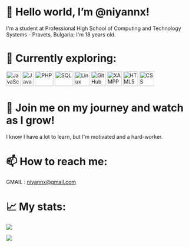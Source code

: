 # 👋 Hello world, I’m @niyannx!

I'm a student at Professional High School of Computing and Technology Systems - Pravets, Bulgaria; I'm 18 years old.

# 📙 Currently exploring:
<div class="things-im-learning-lol">
<a href="https://en.wikipedia.org/wiki/JavaScript" target=”_blank”><img src="https://user-images.githubusercontent.com/80352675/169709263-c92f5fee-90ac-4853-81ea-98616106b1d5.png" alt="JavaScript" height="40" width="40"></a>
<a href="https://en.wikipedia.org/wiki/Java_(programming_language)" target=”_blank”><img src="https://user-images.githubusercontent.com/80352675/169709440-e5c8c2d7-3ad2-4cec-8b5c-c1b37304b394.png" alt="Java" height="40" width="30"></a>
<a href="https://en.wikipedia.org/wiki/PHP" target=”_blank”><img src="https://user-images.githubusercontent.com/80352675/169709492-d003b2fa-3c61-47c0-941c-8c60995cf15b.png" alt="PHP" height="40" width="50"></a>
<a href="https://en.wikipedia.org/wiki/SQL" target=”_blank”><img src="https://user-images.githubusercontent.com/80352675/169709531-e9614529-b903-4f64-b3dd-0da6954ece24.png" alt="SQL" height="40" width="50"></a>
<a href="https://en.wikipedia.org/wiki/Linux_kernel" target=”_blank”><img src="https://user-images.githubusercontent.com/80352675/169709782-297714bf-a955-42be-b08a-8dd811741f7f.png" alt="Linux" height="40" width="40"></a>
<a href="https://en.wikipedia.org/wiki/GitHub" target=”_blank”><img src="https://user-images.githubusercontent.com/80352675/169709796-83909162-3625-4be4-8081-515aa2d318fe.png" alt="GitHub" height="40" width="40"></a>
<a href="https://en.wikipedia.org/wiki/XAMPP" target=”_blank”><img src="https://user-images.githubusercontent.com/80352675/169709657-4e4e7a62-c510-40d7-83ec-f8d830a418d7.png" alt="XAMPP" height="40" width="40"></a>
<a href="https://en.wikipedia.org/wiki/HTML" target=”_blank”><img src="https://user-images.githubusercontent.com/80352675/169709601-f37bfa76-76c7-4d75-9f48-36939b1d4f7c.png" alt="HTML5" height="40" width="40"></a>
<a href="https://en.wikipedia.org/wiki/CSS" target=”_blank”><img src="https://user-images.githubusercontent.com/80352675/169709675-ec50b6de-232d-4096-91e8-2491ccf41308.png" alt="CSS" height="40" width="40"></a>
</div>

# 👀 Join me on my journey and watch as I grow!
I know I have a lot to learn, but I'm motivated and a hard-worker.

# 📫 How to reach me:
GMAIL : [niyannx@gmail.com](mailto:niyannx@gmail.com)

# 📈 My stats:
![](https://github-readme-stats.vercel.app/api?username=niyannx&show_icons=true)

![](https://github-readme-stats.vercel.app/api/top-langs/?username=niyannx&theme=default&hide_border=true&include_all_commits=false&count_private=false&layout=compact)
